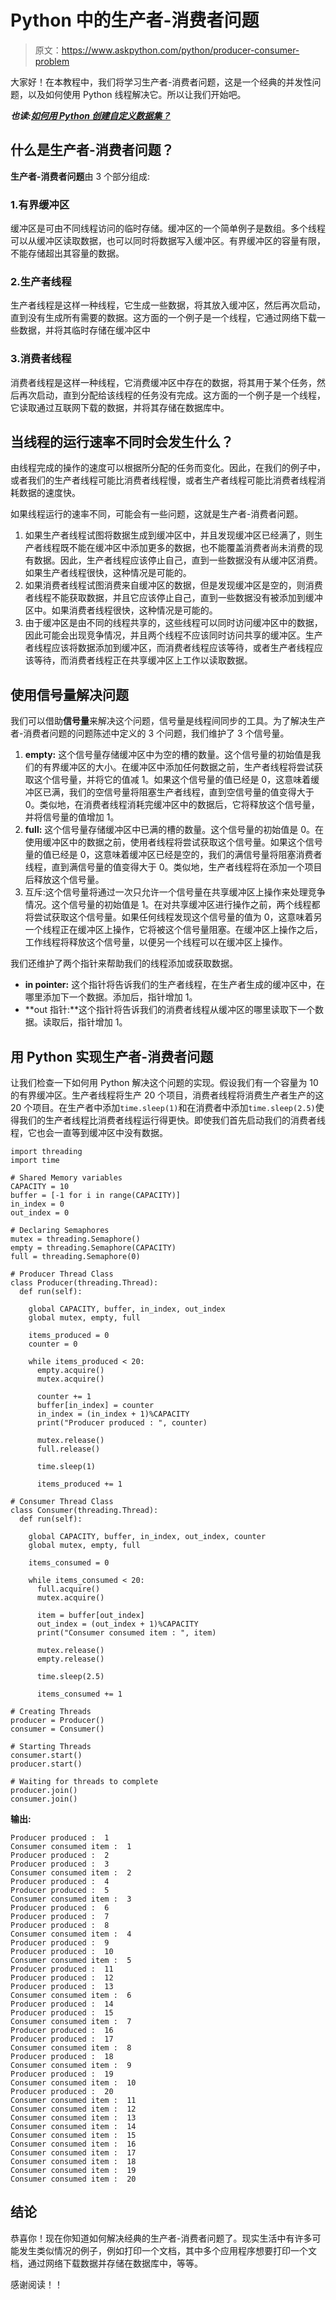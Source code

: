 # Python 中的生产者-消费者问题

> 原文：<https://www.askpython.com/python/producer-consumer-problem>

大家好！在本教程中，我们将学习生产者-消费者问题，这是一个经典的并发性问题，以及如何使用 Python 线程解决它。所以让我们开始吧。

***也读:[如何用 Python 创建自定义数据集？](https://www.askpython.com/python-modules/pytorch-custom-datasets)***

## 什么是生产者-消费者问题？

**生产者-消费者问题**由 3 个部分组成:

### 1.**有界缓冲区**

缓冲区是可由不同线程访问的临时存储。缓冲区的一个简单例子是数组。多个线程可以从缓冲区读取数据，也可以同时将数据写入缓冲区。有界缓冲区的容量有限，不能存储超出其容量的数据。

### 2.**生产者线程**

生产者线程是这样一种线程，它生成一些数据，将其放入缓冲区，然后再次启动，直到没有生成所有需要的数据。这方面的一个例子是一个线程，它通过网络下载一些数据，并将其临时存储在缓冲区中

### 3.**消费者线程**

消费者线程是这样一种线程，它消费缓冲区中存在的数据，将其用于某个任务，然后再次启动，直到分配给该线程的任务没有完成。这方面的一个例子是一个线程，它读取通过互联网下载的数据，并将其存储在数据库中。

## 当线程的运行速率不同时会发生什么？

由线程完成的操作的速度可以根据所分配的任务而变化。因此，在我们的例子中，或者我们的生产者线程可能比消费者线程慢，或者生产者线程可能比消费者线程消耗数据的速度快。

如果线程运行的速率不同，可能会有一些问题，这就是生产者-消费者问题。

1.  如果生产者线程试图将数据生成到缓冲区中，并且发现缓冲区已经满了，则生产者线程既不能在缓冲区中添加更多的数据，也不能覆盖消费者尚未消费的现有数据。因此，生产者线程应该停止自己，直到一些数据没有从缓冲区消费。如果生产者线程很快，这种情况是可能的。
2.  如果消费者线程试图消费来自缓冲区的数据，但是发现缓冲区是空的，则消费者线程不能获取数据，并且它应该停止自己，直到一些数据没有被添加到缓冲区中。如果消费者线程很快，这种情况是可能的。
3.  由于缓冲区是由不同的线程共享的，这些线程可以同时访问缓冲区中的数据，因此可能会出现竞争情况，并且两个线程不应该同时访问共享的缓冲区。生产者线程应该将数据添加到缓冲区，而消费者线程应该等待，或者生产者线程应该等待，而消费者线程正在共享缓冲区上工作以读取数据。

## 使用信号量解决问题

我们可以借助**信号量**来解决这个问题，信号量是线程间同步的工具。为了解决生产者-消费者问题的问题陈述中定义的 3 个问题，我们维护了 3 个信号量。

1.  **empty:** 这个信号量存储缓冲区中为空的槽的数量。这个信号量的初始值是我们的有界缓冲区的大小。在缓冲区中添加任何数据之前，生产者线程将尝试获取这个信号量，并将它的值减 1。如果这个信号量的值已经是 0，这意味着缓冲区已满，我们的空信号量将阻塞生产者线程，直到空信号量的值变得大于 0。类似地，在消费者线程消耗完缓冲区中的数据后，它将释放这个信号量，并将信号量的值增加 1。
2.  **full:** 这个信号量存储缓冲区中已满的槽的数量。这个信号量的初始值是 0。在使用缓冲区中的数据之前，使用者线程将尝试获取这个信号量。如果这个信号量的值已经是 0，这意味着缓冲区已经是空的，我们的满信号量将阻塞消费者线程，直到满信号量的值变得大于 0。类似地，生产者线程将在添加一个项目后释放这个信号量。
3.  互斥:这个信号量将通过一次只允许一个信号量在共享缓冲区上操作来处理竞争情况。这个信号量的初始值是 1。在对共享缓冲区进行操作之前，两个线程都将尝试获取这个信号量。如果任何线程发现这个信号量的值为 0，这意味着另一个线程正在缓冲区上操作，它将被这个信号量阻塞。在缓冲区上操作之后，工作线程将释放这个信号量，以便另一个线程可以在缓冲区上操作。

我们还维护了两个指针来帮助我们的线程添加或获取数据。

*   **in pointer:** 这个指针将告诉我们的生产者线程，在生产者生成的缓冲区中，在哪里添加下一个数据。添加后，指针增加 1。
*   **out 指针:**这个指针将告诉我们的消费者线程从缓冲区的哪里读取下一个数据。读取后，指针增加 1。

## 用 Python 实现生产者-消费者问题

让我们检查一下如何用 Python 解决这个问题的实现。假设我们有一个容量为 10 的有界缓冲区。生产者线程将生产 20 个项目，消费者线程将消费生产者生产的这 20 个项目。在生产者中添加`time.sleep(1)`和在消费者中添加`time.sleep(2.5)`使得我们的生产者线程比消费者线程运行得更快。即使我们首先启动我们的消费者线程，它也会一直等到缓冲区中没有数据。

```
import threading
import time

# Shared Memory variables
CAPACITY = 10
buffer = [-1 for i in range(CAPACITY)]
in_index = 0
out_index = 0

# Declaring Semaphores
mutex = threading.Semaphore()
empty = threading.Semaphore(CAPACITY)
full = threading.Semaphore(0)

# Producer Thread Class
class Producer(threading.Thread):
  def run(self):

    global CAPACITY, buffer, in_index, out_index
    global mutex, empty, full

    items_produced = 0
    counter = 0

    while items_produced < 20:
      empty.acquire()
      mutex.acquire()

      counter += 1
      buffer[in_index] = counter
      in_index = (in_index + 1)%CAPACITY
      print("Producer produced : ", counter)

      mutex.release()
      full.release()

      time.sleep(1)

      items_produced += 1

# Consumer Thread Class
class Consumer(threading.Thread):
  def run(self):

    global CAPACITY, buffer, in_index, out_index, counter
    global mutex, empty, full

    items_consumed = 0

    while items_consumed < 20:
      full.acquire()
      mutex.acquire()

      item = buffer[out_index]
      out_index = (out_index + 1)%CAPACITY
      print("Consumer consumed item : ", item)

      mutex.release()
      empty.release()      

      time.sleep(2.5)

      items_consumed += 1

# Creating Threads
producer = Producer()
consumer = Consumer()

# Starting Threads
consumer.start()
producer.start()

# Waiting for threads to complete
producer.join()
consumer.join()

```

**输出:**

```
Producer produced :  1
Consumer consumed item :  1
Producer produced :  2
Producer produced :  3
Consumer consumed item :  2
Producer produced :  4
Producer produced :  5
Consumer consumed item :  3
Producer produced :  6
Producer produced :  7
Producer produced :  8
Consumer consumed item :  4
Producer produced :  9
Producer produced :  10
Consumer consumed item :  5
Producer produced :  11
Producer produced :  12
Producer produced :  13
Consumer consumed item :  6
Producer produced :  14
Producer produced :  15
Consumer consumed item :  7
Producer produced :  16
Producer produced :  17
Consumer consumed item :  8
Producer produced :  18
Consumer consumed item :  9
Producer produced :  19
Consumer consumed item :  10
Producer produced :  20
Consumer consumed item :  11
Consumer consumed item :  12
Consumer consumed item :  13
Consumer consumed item :  14
Consumer consumed item :  15
Consumer consumed item :  16
Consumer consumed item :  17
Consumer consumed item :  18
Consumer consumed item :  19
Consumer consumed item :  20

```

## 结论

恭喜你！现在你知道如何解决经典的生产者-消费者问题了。现实生活中有许多可能发生类似情况的例子，例如打印一个文档，其中多个应用程序想要打印一个文档，通过网络下载数据并存储在数据库中，等等。

感谢阅读！！